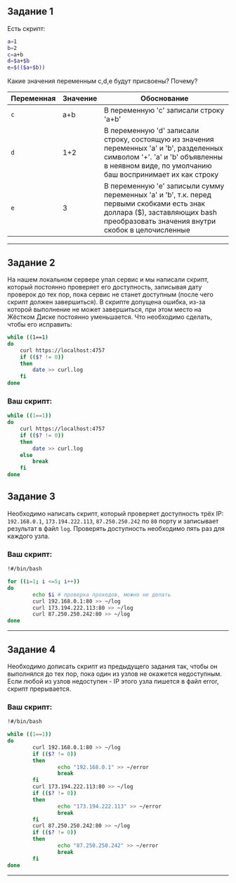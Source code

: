 ## Задание 1

Есть скрипт:
```bash
a=1
b=2
c=a+b
d=$a+$b
e=$(($a+$b))
```

Какие значения переменным c,d,e будут присвоены? Почему?

| Переменная  | Значение | Обоснование                                                                                                                                                                              |
| ------------- |----------|------------------------------------------------------------------------------------------------------------------------------------------------------------------------------------------|
| `c`  | a+b      | В переменную 'c' записали строку 'a+b'                                                                                                                                                   |
| `d`  | 1+2      | В переменную 'd' записали строку, состоящую из значения переменных 'a' и 'b', разделенных символом '+'. 'a' и 'b' объявленны в неявном виде, по умолчанию баш воспринимает их как строку |
| `e`  | 3        | В переменную 'e' записыли сумму переменных 'a' и 'b', т.к. перед первыми скобками есть знак доллара ($), заставляющих bash преобразовать значения внутри скобок в целочисленные          |

----

## Задание 2

На нашем локальном сервере упал сервис и мы написали скрипт, который постоянно проверяет его доступность, записывая дату проверок до тех пор, пока сервис не станет доступным (после чего скрипт должен завершиться). В скрипте допущена ошибка, из-за которой выполнение не может завершиться, при этом место на Жёстком Диске постоянно уменьшается. Что необходимо сделать, чтобы его исправить:
```bash
while ((1==1)
do
	curl https://localhost:4757
	if (($? != 0))
	then
		date >> curl.log
	fi
done
```
### Ваш скрипт:
```bash
while ((1==1))
do
	curl https://localhost:4757
	if (($? != 0))
	then
	    date >> curl.log
	else
	    break
	fi
done
```
## Задание 3

Необходимо написать скрипт, который проверяет доступность трёх IP: `192.168.0.1`, `173.194.222.113`, `87.250.250.242` по `80` порту и записывает результат в файл `log`. Проверять доступность необходимо пять раз для каждого узла.

### Ваш скрипт:
```bash
!#/bin/bash

for ((i=1; i <=5; i++))
do
        echo $i # проверка проходов, можно не делать
        curl 192.168.0.1:80 >> ~/log
        curl 173.194.222.113:80 >> ~/log
        curl 87.250.250.242:80 >> ~/log
done
```

---
## Задание 4

Необходимо дописать скрипт из предыдущего задания так, чтобы он выполнялся до тех пор, пока один из узлов не окажется недоступным. Если любой из узлов недоступен - IP этого узла пишется в файл error, скрипт прерывается.

### Ваш скрипт:
```bash
!#/bin/bash

while ((1==1))
do
        curl 192.168.0.1:80 >> ~/log
        if (($? != 0))
        then
                echo "192.168.0.1" >> ~/error
                break
        fi
        curl 173.194.222.113:80 >> ~/log
        if (($? != 0))
        then
                echo "173.194.222.113" >> ~/error
                break
        fi
        curl 87.250.250.242:80 >> ~/log
        if (($? != 0))
        then
                echo "87.250.250.242" >> ~/error
                break
        fi
done
```

---